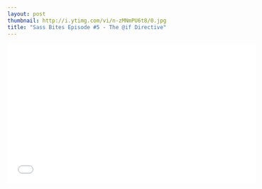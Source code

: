 ```yaml
---
layout: post
thumbnail: http://i.ytimg.com/vi/n-zMNmPU6t8/0.jpg 
title: "Sass Bites Episode #5 - The @if Directive"
---
```


<iframe width='560' height='315' src='//www.youtube.com/embed/n-zMNmPU6t8' frameborder='0' allowfullscreen></iframe>